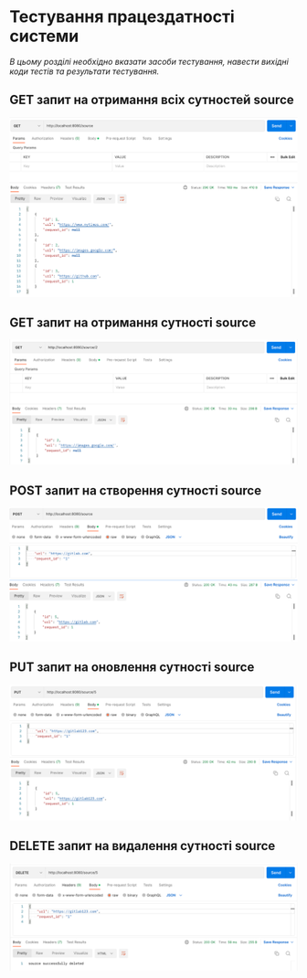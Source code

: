# Тестування працездатності системи

*В цьому розділі необхідно вказати засоби тестування, навести вихідні коди тестів та результати тестування.*

## GET запит на отримання всіх сутностей source

<img src="images/GET_ALL.png">

## GET запит на отримання сутності source

<img src="images/GET.png">

## POST запит на створення сутності source

<img src="images/POST.png">

## PUT запит на оновлення сутності source

<img src="images/PUT.png">

## DELETE запит на видалення сутності source

<img src="images/DELETE.png">
